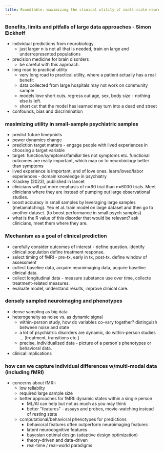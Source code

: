 ```yaml
---
title: Roundtable. maximizing the clinical utility of small-scale neuroimaging studies
---
```


### Benefits, limits and pitfalls of large data approaches - Simon Eickhoff
* individual predictions from neurobiology
	* just larger n is not all that is needed, train on large and underrepresented populations
* precision medicine for brain disorders
	* be careful with this approach.
* long road to practical utility 
	* very long road to practical utility, where a patient actually has a real benefit
	* data collected from large hospitals may not work on community sample
	* models love short cuts. regress out age, sex, body size - nothing else is left. 
	* short cut that the model has learned may turn into a dead end street
* confounds, bias and discrimination

### maximizing utility in small-sample psychiatric samples
* predict future timepoints
* power dynamics change
* prediction target matters - engage people with lived experiences in choosing a target variable
* target: function/symptoms/familial ties not symptoms etc. functional outcomes are really important, which map on to neurobiology better than symptoms
* lived experience is important, and of love ones. learn/loved/labor experiences - domain knowledge in psychiatry
* Kilackey (2023), published in lancet
* clinicians will put more emphasis of n=60 trial than n=6000 trials. Meet clinicians where they are instead of pumping out large observational studies. 
* boost accuracy in small samples by leveraging large samples (metamatching). Yeo et al. train model on large dataset and then go to another dataset. (to boost performance in small psych samples)
* what is the R value of this disorder that would be relevant? ask clinicians, meet them where they are.

### Mechanism as a goal of clinical prediction
* carefully consider outcomes of interest - define question. identify clinical population define treatment response. 
* select timing of fMRI - pre-tx, early in tx, post-tx. define window of assessment
* collect baseline data, acquire neuroimaging data, acquire baseline clinical data. 
* collect longitudinal data - measure substance use over time, collecte treatment-related measures. 
* evaluate model, understand results, improve clinical care. 

### densely sampled neuroimaging and phenotypes
* dense sampling as big data
* heterogeneity as noise vs. as dynamic signal
	* within-person study, how do variables co-vary together? distinguish between noise and state
	* a lot of psychiatric disorders are dynamic, do within-person studies ... (treatment, transitions etc.)
	* precise, individualized data - picture of a person's phenotypes or behavioral data. 
* clinical implications

### how can we capture individual differences w/multi-modal data (including fMRI)
* concerns about fMRI:
	* low reliabilty
	* required large sample size
	* better approaches for fMRI: dynamic states within a single person
		* ML/AI can help but not as much as you may think
		* better "features" - assays and probes, movie-watching instead of resting state
	* computational/behavioral phenotypes for predictions
		* behavioral features often outperform neuroimaging features
		* latent neurocognitive features
		* bayesian optimal design (adaptive design optimization)
		* theory-driven and data-driven
		* real-time / real-world paradigms


